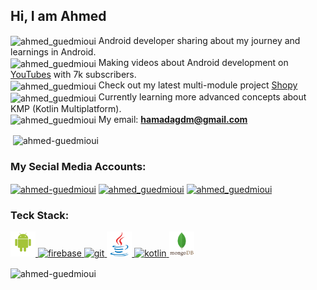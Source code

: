 ## Hi, I am Ahmed

<img align="center" src="https://developer.android.com/static/images/brand/android-head_flat.png" alt="ahmed_guedmioui" height="14" width="21"/>  Android developer sharing about my journey and learnings in Android.<br><img align="center" src="https://upload.wikimedia.org/wikipedia/commons/e/ef/Youtube_logo.png" alt="ahmed_guedmioui" height="15" width="20"/>  Making videos about Android development on [YouTubes](https://www.youtube.com/@ahmed_guedmioui) with 7k subscribers.<br>
<img align="center" src="https://github.com/user-attachments/assets/da1c0476-db23-4bd0-96cf-3b38047c3f33" alt="ahmed_guedmioui" height="18" width="18"/>  Check out my latest multi-module project [Shopy](https://github.com/ahmed-guedmioui/Shopy)<br>
<img align="center" src="https://user-images.githubusercontent.com/103866722/177941491-1947c6b0-6e38-4880-8bd7-01dac36165df.png" alt="ahmed_guedmioui" height="18" width="18"/>  Currently learning more advanced concepts about KMP (Kotlin Multiplatform).<br>
<img align="center" src="https://mailmeteor.com/logos/assets/PNG/Gmail_Logo_512px.png" alt="ahmed_guedmioui" height="14" width="18"/> My email: **hamadagdm@gmail.com**<br>

<p>&nbsp;<img align="center" src="https://github-readme-stats.vercel.app/api?username=ahmed-guedmioui&show_icons=true&locale=en" alt="ahmed-guedmioui" /></p>

<h3 align="left">My Secial Media Accounts:</h3>
<p align="left">
<a href="https://www.linkedin.com/in/ahmed-guedmioui-280859295/" target="blank"><img align="center" src="https://raw.githubusercontent.com/rahuldkjain/github-profile-readme-generator/master/src/images/icons/Social/linked-in-alt.svg" alt="ahmed-guedmioui" height="30" width="40" /></a>
<a href="https://instagram.com/ahmed_guedmioui" target="blank"><img align="center" src="https://raw.githubusercontent.com/rahuldkjain/github-profile-readme-generator/master/src/images/icons/Social/instagram.svg" alt="ahmed_guedmioui" height="30" width="40" /></a>
<a href="https://www.youtube.com/@ahmed_guedmioui" target="blank"><img align="center" src="https://raw.githubusercontent.com/rahuldkjain/github-profile-readme-generator/master/src/images/icons/Social/youtube.svg" alt="ahmed_guedmioui" height="32" width="42" /></a>
</p>


<h3 align="left">Teck Stack:</h3>
<p align="left"> <a href="https://developer.android.com" target="_blank" rel="noreferrer"> <img src="https://raw.githubusercontent.com/devicons/devicon/master/icons/android/android-original-wordmark.svg" alt="android" width="40" height="40"/> </a> <a href="https://firebase.google.com/" target="_blank" rel="noreferrer"> <img src="https://www.vectorlogo.zone/logos/firebase/firebase-icon.svg" alt="firebase" width="40" height="40"/> </a> <a href="https://git-scm.com/" target="_blank" rel="noreferrer"> <img src="https://www.vectorlogo.zone/logos/git-scm/git-scm-icon.svg" alt="git" width="40" height="40"/> </a> <a href="https://www.java.com" target="_blank" rel="noreferrer"> <img src="https://raw.githubusercontent.com/devicons/devicon/master/icons/java/java-original.svg" alt="java" width="40" height="40"/> </a> <a href="https://kotlinlang.org" target="_blank" rel="noreferrer"> <img src="https://www.vectorlogo.zone/logos/kotlinlang/kotlinlang-icon.svg" alt="kotlin" width="40" height="40"/> </a> <a href="https://www.mongodb.com/" target="_blank" rel="noreferrer"> <img src="https://raw.githubusercontent.com/devicons/devicon/master/icons/mongodb/mongodb-original-wordmark.svg" alt="mongodb" width="40" height="40"/> </a> </p>


<p><img align="center" src="https://github-readme-streak-stats.herokuapp.com/?user=ahmed-guedmioui&" alt="ahmed-guedmioui" /></p>


